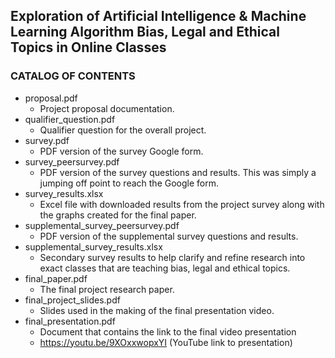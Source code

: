 ## Exploration of Artificial Intelligence & Machine Learning Algorithm Bias, Legal and Ethical Topics in Online Classes

### CATALOG OF CONTENTS
* proposal.pdf
  - Project proposal documentation.
* qualifier_question.pdf
  - Qualifier question for the overall project.
* survey.pdf
  - PDF version of the survey Google form.
* survey_peersurvey.pdf
  - PDF version of the survey questions and results. This was simply a jumping off point to reach the Google form.
* survey_results.xlsx
  - Excel file with downloaded results from the project survey along with the graphs created for the final paper.
* supplemental_survey_peersurvey.pdf
  - PDF version of the supplemental survey questions and results.
* supplemental_survey_results.xlsx
  - Secondary survey results to help clarify and refine research into exact classes that are teaching bias, legal and ethical topics.
* final_paper.pdf
  - The final project research paper.
* final_project_slides.pdf
  - Slides used in the making of the final presentation video.
* final_presentation.pdf
  - Document that contains the link to the final video presentation
  - https://youtu.be/9XOxxwopxYI (YouTube link to presentation)
